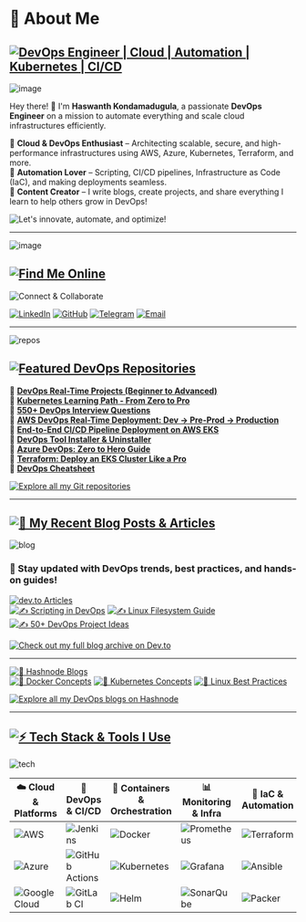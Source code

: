 # **🚀 About Me**  

## [![DevOps Engineer | Cloud | Automation | Kubernetes | CI/CD](https://img.shields.io/badge/DevOps_Engineer_%7C_Cloud_%7C_Automation_%7C_Kubernetes_%7C_CI/CD-0A0A0A?style=for-the-badge&logo=devops&logoColor=white)](https://github.com/Haswanthkondamadugula)

![image](https://github.com/user-attachments/assets/82106a62-bdcd-40f4-9714-b442f326ce32)


Hey there! 👋 I'm **Haswanth Kondamadugula**, a passionate **DevOps Engineer** on a mission to automate everything and scale cloud infrastructures efficiently.  

🔹 **Cloud & DevOps Enthusiast** – Architecting scalable, secure, and high-performance infrastructures using AWS, Azure, Kubernetes, Terraform, and more.  
🔹 **Automation Lover** – Scripting, CI/CD pipelines, Infrastructure as Code (IaC), and making deployments seamless.  
🔹 **Content Creator** – I write blogs, create projects, and share everything I learn to help others grow in DevOps!  

![Let's innovate, automate, and optimize!](https://img.shields.io/badge/Let's%20innovate,%20automate,%20and%20optimize!-00BFFF?style=for-the-badge&logo=fastapi&logoColor=white)

---

![image](https://github.com/user-attachments/assets/2935d77c-72a5-4851-a889-d9854af66d80)





## [![Find Me Online](https://img.shields.io/badge/Find_Me_Online-0A0A0A?style=for-the-badge&logo=linkedin&logoColor=white)](http://linkedin.com/in/haswanthkondamadugula)  

![Connect & Collaborate](https://img.shields.io/badge/Connect%20&%20Collaborate-8A2BE2?style=for-the-badge&logo=Handshake&logoColor=white)

[![LinkedIn](https://img.shields.io/badge/LinkedIn-%230077B5.svg?style=for-the-badge&logo=linkedin&logoColor=white)](http://linkedin.com/in/haswanthkondamadugula) [![GitHub](https://img.shields.io/badge/GitHub-181717?style=for-the-badge&logo=github&logoColor=white)](https://github.com/Haswanthkondamadugula) [![Telegram](https://img.shields.io/badge/Telegram-26A5E4?style=for-the-badge&logo=telegram&logoColor=white)](https://t.me/DevOpsTechTeam) [![Email](https://img.shields.io/badge/Email-D14836?style=for-the-badge&logo=gmail&logoColor=white)](mailto:haswanthkondamadugula13@gmail.com)

---

![repos](https://imgur.com/TCiZWsZ.png)

## [![Featured DevOps Repositories](https://img.shields.io/badge/Featured_Repos-0A0A0A?style=for-the-badge&logo=github&logoColor=white)](https://github.com/Haswanthkondamadugula?tab=repositories)

🔹 **[DevOps Real-Time Projects (Beginner to Advanced)](https://github.com/NotHarshhaa/DevOps-Projects.git)**  
🔹 **[Kubernetes Learning Path - From Zero to Pro](https://github.com/Haswanthkondamadugula/kubernetes-learning-path)**  
🔹 **[550+ DevOps Interview Questions](https://github.com/NotHarshhaa/DevOps-Interview-Questions)**  
🔹 **[AWS DevOps Real-Time Deployment: Dev → Pre-Prod → Production](https://github.com/Haswanthkondamadugula/AWS-DevOps_Real-Time_Deployment)**  
🔹 **[End-to-End CI/CD Pipeline Deployment on AWS EKS](https://github.com/Haswanthkondamadugula/CI-CD_EKS-GitHub_Actions)**  
🔹 **[DevOps Tool Installer & Uninstaller]()**  
🔹 **[Azure DevOps: Zero to Hero Guide](https://github.com/NotHarshhaa/azure-all_in_one.git)**  
🔹 **[Terraform: Deploy an EKS Cluster Like a Pro](https://github.com/NotHarshhaa/eks-cluster-terraform.git)**  
🔹 **[DevOps Cheatsheet](https://github.com/NotHarshhaa/devops-cheatsheet)**  

[![Explore all my Git repositories](https://img.shields.io/badge/Explore%20all%20my%20GitHub%20Repositories-24292E?style=for-the-badge&logo=github&logoColor=white)](https://github.com/Haswanthkondamadugula?tab=repositories)

---

## [![📝 My Recent Blog Posts & Articles](https://img.shields.io/badge/My_Recent_Blog_Posts_%26_Articles-FF5722?style=for-the-badge&logo=dev.to&logoColor=white)](https://hashnode.com/@Haswanth13)

![blog](https://imgur.com/fja3q42.png)

### 📌 Stay updated with DevOps trends, best practices, and hands-on guides!

[![dev.to Articles](https://img.shields.io/badge/dev.to%20Articles-0A0A0A?style=for-the-badge&logo=dev.to&logoColor=white)](https://dev.to/haswanth)  
[![✍️ Scripting in DevOps](https://img.shields.io/badge/Scripting_in_DevOps-4CAF50?style=for-the-badge&logo=dev.to&logoColor=white)](https://dev.to/haswanth/scripting-in-devops-a-complete-guide-from-beginner-to-advanced-38dp) [![✍️ Linux Filesystem Guide](https://img.shields.io/badge/Linux_Filesystem_Guide-FFA500?style=for-the-badge&logo=linux&logoColor=white)](https://dev.to/haswanth/understanding-the-linux-filesystem-an-in-depth-guide-for-devops-engineers-59hc) [![✍️ 50+ DevOps Project Ideas](https://img.shields.io/badge/50%2B_DevOps_Project_Ideas-1976D2?style=for-the-badge&logo=github&logoColor=white)](https://dev.to/haswanth/50-devops-project-ideas-to-build-your-skills-from-beginner-to-advanced-bal)

[![Check out my full blog archive on Dev.to](https://img.shields.io/badge/Read%20all%20blogs%20on%20Dev.to-0A0A0A?style=for-the-badge&logo=dev.to&logoColor=white)](https://dev.to/haswanth)  

---

[![📌 Hashnode Blogs](https://img.shields.io/badge/Hashnode_Blogs-1ABC9C?style=for-the-badge&logo=hashnode&logoColor=white)](https://hashnode.com/@Haswanth13)  
[![📌 Docker Concepts](https://img.shields.io/badge/Docker_Concepts-FF5733?style=for-the-badge&logo=docker&logoColor=white)](https://devopstech.hashnode.dev/docker-basic-to-advanced-concepts) [![📌 Kubernetes Concepts](https://img.shields.io/badge/Kubernetes_Concepts-8E44AD?style=for-the-badge&logo=kubernetes&logoColor=white)](https://devopstech.hashnode.dev/kubernetes-advanced-concepts-and-best-practices) [![📌 Linux Best Practices](https://img.shields.io/badge/Linux_Best_Practices-3498DB?style=for-the-badge&logo=linux&logoColor=white)](https://devopstech.hashnode.dev/100-linux-best-practices-by-prodevopsguy-tech)

[![Explore all my DevOps blogs on Hashnode](https://img.shields.io/badge/Explore%20blogs%20on%20Hashnode-2962FF?style=for-the-badge&logo=hashnode&logoColor=white)](https://hashnode.com/681314d165ee72b01f1457ef/dashboard/posts)

---

## [![⚡ Tech Stack & Tools I Use](https://img.shields.io/badge/Tech_Stack_%26_Tools_I_Use-FF6347?style=for-the-badge&logo=tools&logoColor=white)](https://github.com/Haswanthkondamadugula)  

![tech](https://imgur.com/RknLHXQ.png)

| ☁️ Cloud & Platforms | 🔧 DevOps & CI/CD | 🐳 Containers & Orchestration | 📊 Monitoring & Infra | 🚀 IaC & Automation |
|----------------|----------------|----------------|----------------|----------------|
| ![AWS](https://img.shields.io/badge/AWS-%23FF9900.svg?style=for-the-badge&logo=amazon-aws&logoColor=white) | ![Jenkins](https://img.shields.io/badge/Jenkins-%232C5263.svg?style=for-the-badge&logo=jenkins&logoColor=white) | ![Docker](https://img.shields.io/badge/Docker-%230db7ed.svg?style=for-the-badge&logo=docker&logoColor=white) | ![Prometheus](https://img.shields.io/badge/Prometheus-E6522C?style=for-the-badge&logo=Prometheus&logoColor=white) | ![Terraform](https://img.shields.io/badge/Terraform-%235835CC.svg?style=for-the-badge&logo=terraform&logoColor=white) |
| ![Azure](https://img.shields.io/badge/Azure-%230072C6.svg?style=for-the-badge&logo=microsoftazure&logoColor=white) | ![GitHub Actions](https://img.shields.io/badge/GitHub%20Actions-%232671E5.svg?style=for-the-badge&logo=githubactions&logoColor=white) | ![Kubernetes](https://img.shields.io/badge/Kubernetes-%23326ce5.svg?style=for-the-badge&logo=kubernetes&logoColor=white) | ![Grafana](https://img.shields.io/badge/Grafana-%23F46800.svg?style=for-the-badge&logo=grafana&logoColor=white) | ![Ansible](https://img.shields.io/badge/Ansible-%231A1918.svg?style=for-the-badge&logo=ansible&logoColor=white) |
| ![Google Cloud](https://img.shields.io/badge/GoogleCloud-%234285F4.svg?style=for-the-badge&logo=google-cloud&logoColor=white) | ![GitLab CI](https://img.shields.io/badge/GitLab%20CI-%23181717.svg?style=for-the-badge&logo=gitlab&logoColor=white) | ![Helm](https://img.shields.io/badge/Helm-%232C5263.svg?style=for-the-badge&logo=helm&logoColor=white) | ![SonarQube](https://img.shields.io/badge/SonarQube-%23000000.svg?style=for-the-badge&logo=sonarqube&logoColor=4E9BCD) | ![Packer](https://img.shields.io/badge/Packer-%23326ce5.svg?style=for-the-badge&logo=packer&logoColor=white) |


